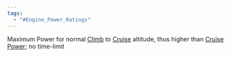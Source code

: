 ```yaml
---
tags:
  - "#Engine_Power_Ratings"
---
```

Maximum Power for normal [Climb](Climb.md) to [Cruise](Cruise.md) altitude, thus higher than [Cruise Power](./Cruise%20Power.md); no time-limit